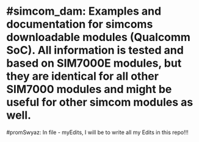 #simcom_dam:
Examples and documentation for simcoms downloadable modules (Qualcomm SoC).
All information is tested and based on SIM7000E modules, but they are identical for all other SIM7000 modules and might be useful for other simcom modules as well.
=============================

#promSwyaz:
In file - myEdits, I will be to write all my Edits in this repo!!!
